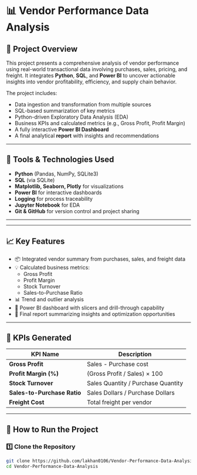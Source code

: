 # 📊 Vendor Performance Data Analysis

## 📝 Project Overview

This project presents a comprehensive analysis of vendor performance using real-world transactional data involving purchases, sales, pricing, and freight. It integrates **Python**, **SQL**, and **Power BI** to uncover actionable insights into vendor profitability, efficiency, and supply chain behavior.

The project includes:

- Data ingestion and transformation from multiple sources
- SQL-based summarization of key metrics
- Python-driven Exploratory Data Analysis (EDA)
- Business KPIs and calculated metrics (e.g., Gross Profit, Profit Margin)
- A fully interactive **Power BI Dashboard**
- A final analytical **report** with insights and recommendations

---

## 🧰 Tools & Technologies Used

- **Python** (Pandas, NumPy, SQLite3)
- **SQL** (via SQLite)
- **Matplotlib, Seaborn, Plotly** for visualizations
- **Power BI** for interactive dashboards
- **Logging** for process traceability
- **Jupyter Notebook** for EDA
- **Git & GitHub** for version control and project sharing

---


---

## 📈 Key Features

- 📦 Integrated vendor summary from purchases, sales, and freight data
- 💡 Calculated business metrics: 
  - Gross Profit
  - Profit Margin
  - Stock Turnover
  - Sales-to-Purchase Ratio
- 📊 Trend and outlier analysis
- 🧠 Power BI dashboard with slicers and drill-through capability
- 📎 Final report summarizing insights and optimization opportunities

---

## 🧪 KPIs Generated

| KPI Name              | Description |
|----------------------|-------------|
| **Gross Profit**      | Sales - Purchase cost |
| **Profit Margin (%)** | (Gross Profit / Sales) × 100 |
| **Stock Turnover**    | Sales Quantity / Purchase Quantity |
| **Sales-to-Purchase Ratio** | Sales Dollars / Purchase Dollars |
| **Freight Cost**      | Total freight per vendor |

---

## 🚀 How to Run the Project

### 1️⃣ Clone the Repository
```bash
git clone https://github.com/lakhan0106/Vendor-Performance-Data-Analysis.git
cd Vendor-Performance-Data-Analysis
